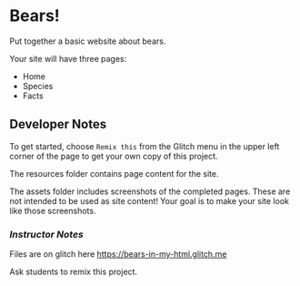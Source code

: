 # Bears!

Put together a basic website about bears.

Your site will have three pages:

- Home
- Species
- Facts

## Developer Notes

To get started, choose `Remix this` from the Glitch menu in the upper left corner of the page to get your own copy of this project.

The resources folder contains page content for the site.

The assets folder includes screenshots of the completed pages. These are not intended to be used as site content! Your goal is to make your site look like those screenshots.

### _Instructor Notes_

Files are on glitch here https://bears-in-my-html.glitch.me

Ask students to remix this project.